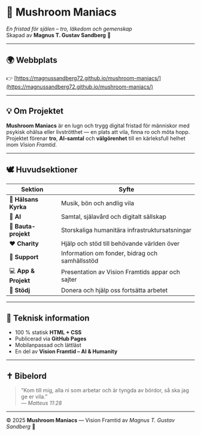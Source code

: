 # 🍄 Mushroom Maniacs  
*En fristad för själen – tro, läkedom och gemenskap*  
Skapad av **Magnus T. Gustav Sandberg** 🌿  

---

## 🌍 Webbplats
👉 [https://magnussandberg72.github.io/mushroom-maniacs/](https://magnussandberg72.github.io/mushroom-maniacs/)

---

## 💡 Om Projektet
**Mushroom Maniacs** är en lugn och trygg digital fristad för människor med psykisk ohälsa eller livströtthet — en plats att vila, finna ro och möta hopp.  
Projektet förenar **tro**, **AI-samtal** och **välgörenhet** till en kärleksfull helhet inom *Vision Framtid*.

---

## 🕊️ Huvudsektioner
| Sektion | Syfte |
|----------|-------|
| 🛐 **Hälsans Kyrka** | Musik, bön och andlig vila |
| 🤖 **AI** | Samtal, själavård och digitalt sällskap |
| 🧱 **Bauta-projekt** | Storskaliga humanitära infrastruktursatsningar |
| ❤️ **Charity** | Hjälp och stöd till behövande världen över |
| 🤝 **Support** | Information om fonder, bidrag och samhällsstöd |
| 💻 **App & Projekt** | Presentation av Vision Framtids appar och sajter |
| 🙏 **Stödj** | Donera och hjälp oss fortsätta arbetet |

---

## 🧩 Teknisk information
- 100 % statisk **HTML + CSS**
- Publicerad via **GitHub Pages**
- Mobilanpassad och lättläst
- En del av **Vision Framtid – AI & Humanity**

---

## ✝️ Bibelord
> ”Kom till mig, alla ni som arbetar och är tyngda av bördor, så ska jag ge er vila.”  
> — *Matteus 11:28*

---

© 2025 **Mushroom Maniacs** — Vision Framtid av *Magnus T. Gustav Sandberg* 🌿
